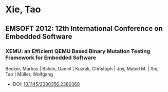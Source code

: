# Xie, Tao

## EMSOFT 2012: 12th International Conference on Embedded Software

### XEMU: an Efficient QEMU Based Binary Mutation Testing Framework for Embedded Software
Becker, Markus | Baldin, Daniel | Kuznik, Christoph | Joy, Mabel M. | Xie, Tao | Müller, Wolfgang
* DOI: [10.1145/2380356.2380368](https://doi.org/10.1145/2380356.2380368)

